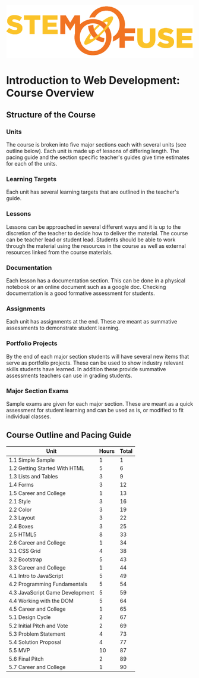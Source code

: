 ![STEM Fuse](../images/sflogo.png)

# Introduction to Web Development: Course Overview

## Structure of the Course

### Units
The course is broken into five major sections each with several units (see outline below). Each unit is made up of lessons of differing length. The pacing guide and the section specific teacher's guides give time estimates for each of the units. 
 
### Learning Targets
Each unit has several learning targets that are outlined in the teacher's guide.

### Lessons 
Lessons can be approached in several different ways and it is up to the discretion of the teacher to decide how to deliver the material. The course can be teacher lead or student lead. Students should be able to work through the material using the resources in the course as well as external resources linked from the course materials.

### Documentation 
Each lesson has a documentation section. This can be done in a physical notebook or an online document such as a google doc. Checking documentation is a good formative assessment for students. 

### Assignments
Each unit has assignments at the end. These are meant as summative assessments to demonstrate student learning. 

### Portfolio Projects
By the end of each major section students will have several new items that serve as portfolio projects. These can be used to show industry relevant skills students have learned. In addition these provide summative assessments teachers can use in grading students.

### Major Section Exams
Sample exams are given for each major section. These are meant as a quick assessment for student learning and can be used as is, or modified to fit individual classes.

## Course Outline and Pacing Guide
|Unit		|Hours	|Total|
|-----------|-------|-----|
|1.1	Simple Sample |	1	| 1|
|1.2	Getting Started With HTML	| 5	 |6|
|1.3	Lists and Tables	|3	|9|
|1.4	Forms	|3	|12|
|1.5	Career and College	|1	|13|
|2.1	Style	|3	|16
|2.2	Color	|3 |	19
|2.3	Layout	|3	|22
|2.4	Boxes	|3	|25
|2.5	HTML5	|8	|33
|2.6	Career and College	|1	|34
|3.1	CSS Grid	|4	|38
|3.2	Bootstrap	|5	|43
|3.3	Career and College	|1	|44
|4.1	Intro to JavaScript	|5	|49
|4.2	Programming Fundamentals	|5	|54
|4.3	JavaScript Game Development	|5	|59
|4.4	Working with the DOM	|5	|64
|4.5	Career and College	|1	|65
|5.1	Design Cycle	|2	|67
|5.2	Initial Pitch and Vote	|2	|69
|5.3	Problem Statement	|4 |	73 |
|5.4	Solution Proposal	|4 |	77 |
|5.5	MVP	|10	|87 |
|5.6	Final Pitch |	2	|89 |
|5.7	Career and College	|1	|90 |